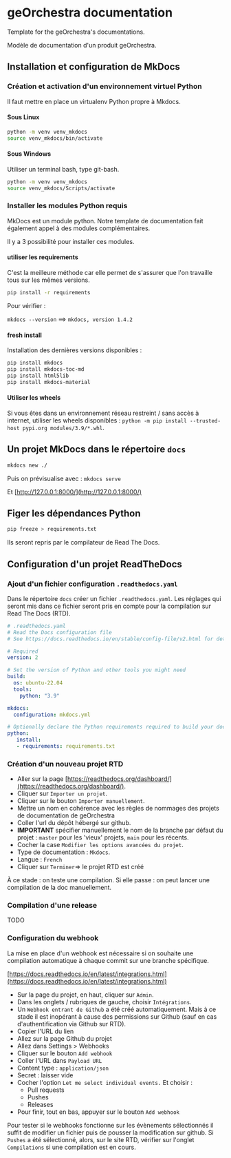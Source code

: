 # geOrchestra documentation

Template for the geOrchestra's documentations.

Modèle de documentation d'un produit geOrchestra.



## Installation et configuration de MkDocs

### Création et activation d'un environnement virtuel Python

Il faut mettre en place un virtualenv Python propre à Mkdocs.

#### Sous Linux

```bash
python -m venv venv_mkdocs
source venv_mkdocs/bin/activate
```

#### Sous Windows

Utiliser un terminal bash, type git-bash.

```bash
python -m venv venv_mkdocs
source venv_mkdocs/Scripts/activate
```

### Installer les modules Python requis 

MkDocs est un module python. Notre template de documentation fait également appel à des modules complémentaires.

Il y a 3 possibilité pour installer ces modules.

#### utiliser les requirements

C'est la meilleure méthode car elle permet de s'assurer que l'on travaille tous sur les mêmes versions.

```bash
pip install -r requirements
```

Pour vérifier :

`mkdocs --version` ==> `mkdocs, version 1.4.2`


#### fresh install

Installation des dernières versions disponibles :

```bash
pip install mkdocs
pip install mkdocs-toc-md
pip install html5lib
pip install mkdocs-material
```

#### Utiliser les wheels

Si vous êtes dans un environnement réseau restreint / sans accès à internet, utiliser les wheels disponibles : `python -m pip install --trusted-host pypi.org modules/3.9/*.whl`.



## Un projet MkDocs dans le répertoire `docs`

```bash
mkdocs new ./
```

Puis on prévisualise avec : `mkdocs serve`

Et [http://127.0.0.1:8000/](http://127.0.0.1:8000/)

## Figer les dépendances Python

```bash
pip freeze > requirements.txt
```

Ils seront repris par le compilateur de Read The Docs.



## Configuration d'un projet ReadTheDocs


### Ajout d'un fichier configuration `.readthedocs.yaml`

Dans le répertoire `docs` créer un fichier `.readthedocs.yaml`. Les réglages qui seront mis dans ce fichier seront pris en compte pour la compilation sur Read The Docs (RTD).

```yaml
# .readthedocs.yaml
# Read the Docs configuration file
# See https://docs.readthedocs.io/en/stable/config-file/v2.html for details

# Required
version: 2

# Set the version of Python and other tools you might need
build:
  os: ubuntu-22.04
  tools:
    python: "3.9"

mkdocs:
  configuration: mkdocs.yml

# Optionally declare the Python requirements required to build your docs
python:
   install:
   - requirements: requirements.txt
```


### Création d'un nouveau projet RTD

* Aller sur la page [https://readthedocs.org/dashboard/](https://readthedocs.org/dashboard/).
* Cliquer sur `Importer un projet`.
* Cliquer sur le bouton `Importer manuellement`.
* Mettre un nom en cohérence avec les règles de nommages des projets de documentation de geOrchestra
* Coller l'url du dépôt hébergé sur github.
* **IMPORTANT** spécifier manuellement le nom de la branche par défaut du projet : `master` pour les 'vieux' projets, `main` pour les récents.
* Cocher la case `Modifier les options avancées du projet`.
* Type de documentation : `Mkdocs`.
* Langue : `French`
* Cliquer sur `Terminer`=> le projet RTD est créé

À ce stade : on teste une compilation.
Si elle passe : on peut lancer une compilation de la doc manuellement.


### Compilation d'une release

TODO


### Configuration du webhook

La mise en place d'un webhook est nécessaire si on souhaite une compilation automatique à chaque commit sur une branche spécifique.


[https://docs.readthedocs.io/en/latest/integrations.html](https://docs.readthedocs.io/en/latest/integrations.html)

* Sur la page du projet, en haut, cliquer sur `Admin`.
* Dans les onglets / rubriques de gauche, choisir `Intégrations`.
* Un `Webhook entrant de Github` a été créé automatiquement. Mais à ce stade il est inopérant à cause des permissions sur Github (sauf en cas d'authentification via Github sur RTD).
* Copier l'URL du lien
* Allez sur la page Github du projet
* Allez dans Settings > Webhooks
* Cliquer sur le bouton `Add webhook`
* Coller l'URL dans `Payload URL`
* Content type : `application/json`
* Secret : laisser vide
* Cocher l'option `Let me select individual events.` Et choisir :
  * Pull requests
  * Pushes
  * Releases
* Pour finir, tout en bas, appuyer sur le bouton `Add webhook`

Pour tester si le webhooks fonctionne sur les évènements sélectionnés il suffit de modifier un fichier puis de pousser la modification sur github. Si `Pushes` a été sélectionné, alors, sur le site RTD, vérifier sur l'onglet `Compilations` si une compilation est en cours.



